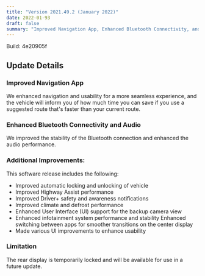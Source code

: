 ```yaml
---
title: "Version 2021.49.2 (January 2022)"
date: 2022-01-93
draft: false
summary: "Improved Navigation App, Enhanced Bluetooth Connectivity, and Additional Improvements"
---
```

Build: 4e20905f

## Update Details

### Improved Navigation App
We enhanced navigation and usability for a more seamless experience, and the vehicle will inform you of how much time you can save if you use a suggested route that's faster than your current route.

### Enhanced Bluetooth Connectivity and Audio
We improved the stability of the Bluetooth connection and enhanced the audio performance.

### Additional Improvements:
This software release includes the following:
* Improved automatic locking and unlocking of vehicle
* Improved Highway Assist performance
* Improved Driver+ safety and awareness notifications
* Improved climate and defrost performance
* Enhanced User Interface (UI) support for the backup camera view
* Enhanced infotainment system performance and stability
Enhanced switching between apps for smoother transitions on the center display
* Made various Ul improvements to enhance usability

### Limitation
The rear display is temporarily locked and will be available for use in a future update.
